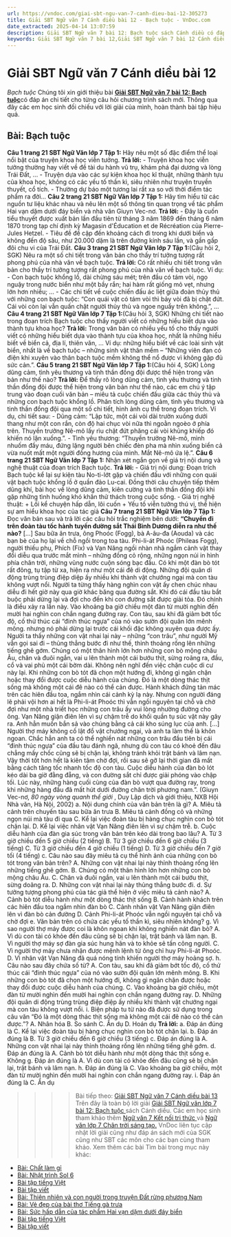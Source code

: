 ```yaml
---
url: https://vndoc.com/giai-sbt-ngu-van-7-canh-dieu-bai-12-305273
title: Giải SBT Ngữ văn 7 Cánh diều bài 12 - Bạch tuộc - VnDoc.com
date_extracted: 2025-04-14 13:07:59
description: Giải SBT Ngữ văn 7 bài 12: Bạch tuộc sách Cánh diều có đáp án chi tiết cho các bạn cùng tham khảo.
keywords: Giải SBT Ngữ văn 7 bài 12,Giải SBT Ngữ văn 7 bài 12 Cánh diều,Giải sách bài tập Ngữ văn CD lớp 7,Ngữ văn lớp 7 Cánh diều,giải bài tập ngữ văn lớp 7,bài Bạch tuộc,ôn tập ngữ văn 7,trắc nghiệm ngữ văn 7 CD
---
```


# Giải SBT Ngữ văn 7 Cánh diều bài 12
 _Bạch tuộc_
Chúng tôi xin giới thiệu bài [**Giải SBT Ngữ văn 7 bài 12: Bạch tuộc**](<https://vndoc.com/giai-sbt-ngu-van-7-canh-dieu-bai-12-305273>)có đáp án chi tiết cho từng câu hỏi chương trình sách mới. Thông qua đây các em học sinh đối chiếu với lời giải của mình, hoàn thành bài tập hiệu quả.
## Bài: Bạch tuộc
**Câu 1 trang 21 SBT Ngữ Văn lớp 7 Tập 1:** Hãy nêu một số đặc điểm thể loại nổi bật của truyện khoa học viễn tưởng.
**Trả lời:**
\- Truyện khoa học viễn tưởng thường hay viết về đề tài du hành vũ trụ, khám phá đại dương và lòng Trái Đất, …
\- Truyện dựa vào các sự kiện khoa học kĩ thuật, những thành tựu của khoa học, không có các yếu tố thần kì, siêu nhiên như truyện truyền thuyết, cổ tích.
\- Thường dự báo một tương lai rất xa so với thời điểm tác phẩm ra đời...
**Câu 2 trang 21 SBT Ngữ Văn lớp 7 Tập 1:** Hãy tìm hiểu từ các nguồn tư liệu khác nhau và nêu lên một số thông tin quan trọng về tác phẩm Hai vạn dặm dưới đáy biển và nhà văn Giuyn Vec-nơ.
**Trả lời:**
\- Đây là cuốn tiểu thuyết được xuất bản lần đầu tiên từ tháng 3 năm 1869 đến tháng 6 năm 1870 trong tạp chí định kỳ Magasin d'Éducation et de Récréation của Pierre-Jules Hetzel.
\- Tiêu đề đề cập đến khoảng cách đi trong khi dưới biển và không đến độ sâu, như 20.000 dặm là trên đường kính sáu lần, và gần gấp đôi chu vi của Trái Đất.
**Câu 3 trang 21 SBT Ngữ Văn lớp 7 Tập 1:**\(Câu hỏi 2, SGK\) Nêu ra một số chi tiết trong văn bản cho thấy trí tưởng tượng rất phong phú của nhà văn về bạch tuộc.
**Trả lời:**
Có rất nhiều chi tiết trong văn bản cho thấy trí tưởng tượng rất phong phú của nhà văn về bạch tuộc. Ví dụ:
\- Con bạch tuộc khổng lồ, dài chừng sáu mét; trên đầu có tám vòi, ngọ nguậy trong nước biển như một bầy rắn; hai hàm rất giống mỏ vẹt, nhưng lớn hơn nhiều; …
\- Các chi tiết về cuộc chiến đấu ác liệt giữa đoàn thủy thủ với những con bạch tuộc: “Con quái vật có tám vòi thì bảy vòi đã bị chặt đứt. Cái vòi còn lại vẫn quấn chặt người thủy thủ và ngoe nguẩy trên không.”, …
**Câu 4 trang 21 SBT Ngữ Văn lớp 7 Tập 1:**\(Câu hỏi 3, SGK\) Những chi tiết nào trong đoạn trích Bạch tuộc cho thấy người viết có những hiểu biết dựa vào thành tựu khoa học?
**Trả lời:**
Trong văn bản có nhiều yếu tố cho thấy người viết có những hiểu biết dựa vào thành tựu của khoa học, nhất là những hiểu biết về biển cả, địa lí, thiên văn, … Ví dụ: những hiểu biết về các loài sinh vật biển, nhất là về bạch tuộc – những sinh vật thân mềm – “Những viên đạn có điện khi xuyên vào thân bạch tuộc mềm không thể nổ được vì không gặp đủ sức cản.”.
**Câu 5 trang 21 SBT Ngữ Văn lớp 7 Tập 1:**\(Câu hỏi 4, SGK\) Lòng dũng cảm, tình yêu thương và tinh thần đồng đội được thể hiện trong văn bản như thế nào?
**Trả lời:**
Để thấy rõ lòng dũng cảm, tình yêu thương và tinh thần đồng đội được thể hiện trong văn bản như thế nào, các em chú ý tập trung vào đoạn cuối văn bản – miêu tả cuộc chiến đấu giữa các thủy thủ và những con bạch tuộc khổng lồ. Phân tích lòng dũng cảm, tình yêu thương và tinh thần đồng đội qua một số chi tiết, hình ảnh cụ thể trong đoạn trích. Ví dụ, chi tiết sau:
\- Dũng cảm: “Lập tức, một cái vòi dài trườn xuống dưới thang như một con rắn, còn độ hai chục vòi nữa thì ngoằn ngoèo ở phía trên. Thuyền trưởng Nê-mô lấy rìu chặt đứt phăng cái vòi khủng khiếp đó khiến nó lặn xuống.”.
\- Tình yêu thương: “Thuyền trưởng Nê-mô, mình nhuốm đầy máu, đứng lặng người bên chiếc đèn pha mà nhìn xuống biển cả vừa nuốt mất một người đồng hương của mình. Mắt Nê-mô ứa lệ.”.
**Câu 6 trang 21 SBT Ngữ Văn lớp 7 Tập 1:** Nhận xét ngắn gọn về giá trị nội dung và nghệ thuật của đoạn trích Bạch tuộc.
**Trả lời:**
\- Giá trị nội dung:
Đoạn trích Bạch tuộc kể lại sự kiện tàu No-ti-lớt gặp và chiến đấu với những con quái vật bạch tuộc khổng lồ ở quần đảo Lu-cai. Đồng thời câu chuyện tiếp thêm dũng khí, bài học về lòng dũng cảm, kiên cường và tinh thần đồng đội khi gặp những tình huống khó khăn thử thách trong cuộc sống.
\- Giá trị nghệ thuật:
\+ Lối kể chuyện hấp dẫn, lôi cuốn
\+ Yếu tố viễn tưởng thú vị, thể hiện sự am hiểu khoa học của tác giả
**Câu 7 trang 21 SBT Ngữ Văn lớp 7 Tập 1:** Đọc văn bản sau và trả lời các câu hỏi trắc nghiệm bên dưới:
**“Chuyến đi trên đoàn tàu tốc hành tuyến đường sắt Thái Bình Dương diễn ra như thế nào?**
\[…\] Sau bữa ăn trưa, ông Phoóc \(Fogg\), bà A-âu-đa \(Aouda\) và các bạn bè của họ lại về chỗ ngồi trong toa tàu. Phi-li-át Phoóc \(Phileas Fogg\), người thiếu phụ, Phích \(Fix\) và Vạn Năng ngồi nhàn nhã ngắm cảnh vật thay đổi diễu qua trước mắt mình – những đồng cỏ rộng, những ngọn núi in hình phía chân trời, những vũng nước cuộn sóng bạc đầu. Có khi một đàn bò tót rất đông, tụ tập từ xa, hiện ra như một cái đê di động. Những đội quân di động trùng trùng điệp diệp ấy nhiều khi thành vật chướng ngại mà con tàu không vượt nổi. Người ta từng thấy hàng nghìn con vật ấy chen chúc nhau diễu đi hết giờ này qua giờ khác băng qua đường sắt. Khi đó cái đầu tàu bắt buộc phải dừng lại và đợi cho đến khi con đường sắt được giải tỏa.
Đó chính là điều xảy ra lần này. Vào khoảng ba giờ chiều một đàn từ mười nghìn đến mười hai nghìn con chắn ngang đường ray. Con tàu, sau khi đã giảm bớt tốc độ, cố thử thúc cái “đinh thúc ngựa” của nó vào sườn đội quân lớn mênh mông. nhưng nó phải dừng lại trước cái khối đặc không xuyên qua được ấy.
Người ta thấy những con vật nhai lại này – những “con trâu”, như người Mỹ vẫn gọi sai đi – thủng thẳng bước đi như thế, thỉnh thoảng rống lên những tiếng ghê gớm. Chúng có một thân hình lớn hơn những con bò mộng châu Âu, chân và đuôi ngắn, vai u lên thành một cái bướu thịt, sừng roãng ra, đầu, cổ và vai phủ một cái bờm dài. Không nên nghĩ đến việc chặn cuộc di cư này lại. Khi những con bò tót đã chọn một hướng đi, không gì ngăn chặn hoặc thay đổi được cuộc diễu hành của chúng. Đó là một dòng thác thịt sống mà không một cái đê nào có thể cản được.
Hành khách đứng tản mác trên các hiên đầu toa, ngắm nhìn cái cảnh kỳ lạ này. Nhưng con người đáng lẽ phải vội hơn ai hết là Phi-li-át Phoóc thì vẫn ngồi nguyên tại chỗ và chờ đợi như một nhà triết học những con trâu ấy vui lòng nhường đường cho ông. Vạn Năng giận điên lên vì sự chậm trễ do khối quần tụ súc vật này gây ra. Anh hẳn muốn bắn sả vào chúng bằng cả cái kho súng lục của anh. \[…\]
Người thợ máy không cố lật đổ vật chướng ngại, và anh ta làm thế là khôn ngoan.
Chắc hẳn anh ta có thể nghiền nát những con trâu đầu tiên bị cái “đinh thúc ngựa” của đầu tàu đánh ngã, nhưng dù con tàu có khoẻ đến đâu chẳng mấy chốc cũng sẽ bị chặn lại, không tránh khỏi trật bánh và lâm nạn.
Vậy thời tốt hơn hết là kiên tâm chờ đợi, rồi sau sẽ gỡ lại thời gian đã mất bằng cách tăng tốc nhanh tốc độ con tàu. Cuộc diễu hành của đàn bò lót kéo dài ba giờ đằng đẵng, và con đường sắt chỉ được giải phóng vào chập tối. Lúc này, những hàng cuối cùng của đàn bò vượt qua đường ray, trong khi những hàng đầu đã mất hút dưới đường chân trời phương nam.”.
\(Giuyn Vec-nơ, _80 ngày vòng quanh thế giới_ , Duy Lập dịch và giới thiệu, NXB Hội Nhà văn, Hà Nội, 2002\)
a. Nội dung chính của văn bản trên là gì?
A. Miêu tả cảnh trên chuyến tàu sau bữa ăn trưa
B. Miêu tả cảnh đồng cỏ và những ngọn núi mà tàu đi qua
C. Kể lại việc đoàn tàu bị hàng chục nghìn con bò tót chặn lại.
D. Kể lại việc nhân vật Vạn Năng điên lên vì sự chậm trễ.
b. Cuộc diễu hành của đàn gia súc trong văn bản trên kéo dài trong bao lâu?
A. Từ 3 giờ chiều đến 5 giờ chiều \(2 tiếng\)
B. Từ 3 giờ chiều đến 6 giờ chiều \(3 tiếng\)
C. Từ 3 giờ chiều đến 4 giờ chiều \(1 tiếng\)
D. Từ 3 giờ chiều đến 7 giờ tối \(4 tiếng\)
c. Câu nào sau đây miêu tả cụ thể hình ảnh của những con bò tót trong văn bản trên?
A. Những con vật nhai lại này thỉnh thoảng rống lên những tiếng ghê gớm.
B. Chúng có một thân hình lớn hơn những con bò mộng châu Âu.
C. Chân và đuôi ngắn, vai u lên thành một cái bướu thịt, sừng doãng ra.
D. Những con vật nhai lại này thủng thẳng bước đi.
d. Sự tưởng tượng phong phú của tác giả thể hiện ở việc miêu tả cảnh nào?
A. Cảnh bò tót diễu hành như một dòng thác thịt sống
B. Cảnh hành khách trên các hiên đầu toa ngắm nhìn đàn bò
C. Cảnh nhân vật Vạn Năng giận điên lên vì đàn bò cản đường
D. Cảnh Phi-li-át Phoóc vẫn ngồi nguyên tại chỗ và chờ đợi
e. Văn bản trên có chứa các yếu tố thần kì, siêu nhiên không?
g. Vì sao người thợ máy được coi là khôn ngoan khi không nghiền nát đàn bò?
A. Vì dù con tài có khỏe đến đâu cũng sẽ bị chặn lại, trật bánh và lâm nạn.
B. Vì người thợ máy sợ đàn gia súc hung hãn và to khỏe sẽ tấn công người.
C. Vì người thợ máy chưa nhận được mệnh lệnh từ ông chỉ huy Phi-li-át Phoóc.
D. Vì nhân vật Vạn Năng đã quá nóng tính khiến người thợ máy hoảng sợ.
h. Câu nào sau đây chứa số từ?
A. Con tàu, sau khi đã giảm bớt tốc độ, cố thử thúc cái “đinh thúc ngựa” của nó vào sườn đội quân lớn mênh mông.
B. Khi những con bò tót đã chọn một hướng đi, không gì ngăn chặn được hoặc thay đổi được cuộc diễu hành của chúng.
C. Vào khoảng ba giờ chiều, một đàn từ mười nghìn đến mười hai nghìn con chắn ngang đường ray.
D. Những đội quân di động trùng trùng điệp điệp ấy nhiều khi thành vật chướng ngại mà con tàu không vượt nổi.
i. Biện pháp tu từ nào đã được sử dụng trong câu văn “Đó là một dòng thác thịt sống mà không một cái đê nào có thể cản được.”?
A. Nhân hóa
B. So sánh
C. Ẩn dụ
D. Hoán dụ
**Trả lời:**
a. Đáp án đúng là C.
Kể lại việc đoàn tàu bị hàng chục nghìn con bò tót chặn lại.
b. Đáp án đúng là B.
Từ 3 giờ chiều đến 6 giờ chiều \(3 tiếng\)
c. Đáp án đúng là A.
Những con vật nhai lại này thỉnh thoảng rống lên những tiếng ghê gớm.
d. Đáp án đúng là A.
Cảnh bò tót diễu hành như một dòng thác thịt sống
e. Không
g. Đáp án đúng là A.
Vì dù con tài có khỏe đến đâu cũng sẽ bị chặn lại, trật bánh và lâm nạn.
h. Đáp án đúng là C.
Vào khoảng ba giờ chiều, một đàn từ mười nghìn đến mười hai nghìn con chắn ngang đường ray.
i. Đáp án đúng là C.
Ẩn dụ
>>>> Bài tiếp theo: [Giải SBT Ngữ văn 7 Cánh diều bài 13](<https://vndoc.com/giai-sbt-ngu-van-7-canh-dieu-bai-13-305277>)
Trên đây là toàn bộ lời giải [Giải SBT Ngữ văn lớp 7 bài 12: Bạch tuộc ](<https://vndoc.com/giai-sbt-ngu-van-7-canh-dieu-bai-12-305273>)sách Cánh diều. Các em học sinh tham khảo thêm [Ngữ văn 7 Kết nối tri thức ](<https://vndoc.com/ngu-van-7-kntt-tap2>)và [Ngữ văn lớp 7 Chân trời sáng tạo.](<https://vndoc.com/ngu-van-7-ctst-tap2>) VnDoc liên tục cập nhật lời giải cũng như đáp án sách mới của SGK cũng như SBT các môn cho các bạn cùng tham khảo.
Xem thêm các bài Tìm bài trong mục này khác:
  * [Bài: Chất làm gỉ](</giai-sbt-ngu-van-7-canh-dieu-bai-13-305277>)
  * [Bài: Nhật trình Sol 6](</giai-sbt-ngu-van-7-canh-dieu-bai-14-305292>)
  * [Bài tập tiếng Việt](</giai-sbt-ngu-van-7-canh-dieu-bai-15-305294>)
  * [Bài tập viết](</giai-sbt-ngu-van-7-canh-dieu-bai-16-305299>)
  * [Bài: Thiên nhiên và con người trong truyện Đất rừng phương Nam](</giai-sbt-ngu-van-7-canh-dieu-bai-17-305302>)
  * [Bài: Vẻ đẹp của bài thơ Tiếng gà trưa](</giai-sbt-ngu-van-7-canh-dieu-bai-18-305306>)
  * [Bài: Sức hấp dẫn của tác phẩm Hai vạn dặm dưới đáy biển](</giai-sbt-ngu-van-7-canh-dieu-bai-19-305308>)
  * [Bài tập tiếng Việt](</giai-sbt-ngu-van-7-canh-dieu-bai-20-305311>)
  * [Bài tập viết](</giai-sbt-ngu-van-7-canh-dieu-bai-21-305365>)


